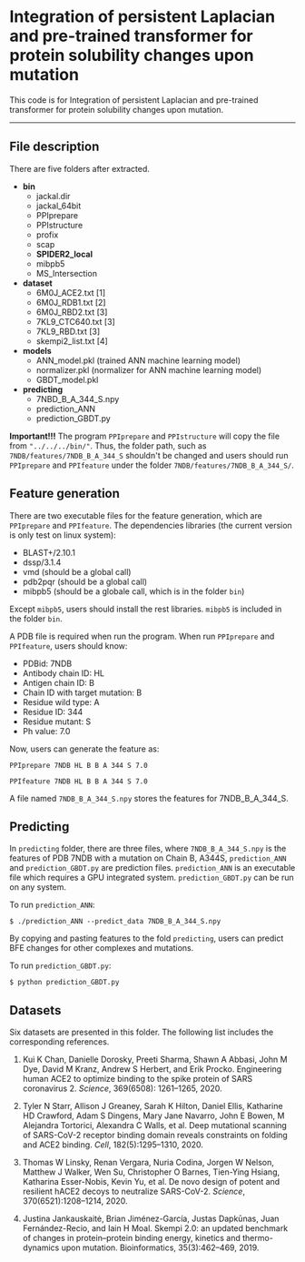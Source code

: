 # Integration of persistent Laplacian and pre-trained transformer for protein solubility changes upon mutation
This code is for Integration of persistent Laplacian and pre-trained transformer for protein solubility changes upon mutation. 
******
## File description
There are five folders after extracted. 
* **bin**
    * jackal.dir
    * jackal_64bit
    * PPIprepare
    * PPIstructure
    * profix
    * scap
    * **SPIDER2_local**
    * mibpb5 
    * MS_Intersection
* **dataset**
    * 6M0J_ACE2.txt [1]
    * 6M0J_RDB1.txt [2]
    * 6M0J_RBD2.txt [3]
    * 7KL9_CTC640.txt [3]
    * 7KL9_RBD.txt [3]
    * skempi2_list.txt [4]
* **models**
    * ANN_model.pkl (trained ANN machine learning model)
    * normalizer.pkl (normalizer for ANN machine learning model)
    * GBDT_model.pkl
* **predicting**
    * 7NBD_B_A_344_S.npy
    * prediction_ANN
    * prediction_GBDT.py

**Important!!!** The program `PPIprepare` and `PPIstructure` will copy the file from `"../../../bin/"`. Thus, the folder path, such as `7NDB/features/7NDB_B_A_344_S` shouldn't be changed and users should run `PPIprepare` and `PPIfeature` under the folder `7NDB/features/7NDB_B_A_344_S/`.

## Feature generation
There are two executable files for the feature generation, which are `PPIprepare` and `PPIfeature`.  The dependencies libraries (the current version is only test on linux system):

* BLAST+/2.10.1
* dssp/3.1.4
* vmd (should be a global call)
* pdb2pqr (should be a global call)
* mibpb5 (should be a globale call, which is in the folder `bin`)

Except `mibpb5`, users should install the rest libraries.
`mibpb5` is included in the folder `bin`.

A PDB file is required when run the program. When run `PPIprepare` and `PPIfeature`, users should know: 

* PDBid: 7NDB
* Antibody chain ID: HL
* Antigen chain ID: B
* Chain ID with target mutation: B
* Residue wild type: A
* Residue ID: 344
* Residue mutant: S
* Ph value: 7.0

Now, users can generate the feature as:

`PPIprepare 7NDB HL B B A 344 S 7.0`

`PPIfeature 7NDB HL B B A 344 S 7.0`

A file named `7NDB_B_A_344_S.npy` stores the features for 7NDB_B_A_344_S.

## Predicting
In `predicting` folder, there are three files, where `7NDB_B_A_344_S.npy` is the features of PDB 7NDB with a mutation on Chain B, A344S, `prediction_ANN` and `prediction_GBDT.py` are prediction files.
`prediction_ANN` is an executable file which requires a GPU integrated system. `prediction_GBDT.py` can be run on any system.

To run `prediction_ANN`:

`$ ./prediction_ANN --predict_data 7NDB_B_A_344_S.npy`

By copying and pasting features to the fold `predicting`, users can predict BFE changes for other complexes and mutations.

To run `prediction_GBDT.py`:

`$ python prediction_GBDT.py`
## Datasets
Six datasets are presented in this folder. The following list includes the corresponding references.
1. Kui K Chan, Danielle Dorosky, Preeti Sharma, Shawn A Abbasi, John M Dye, David M Kranz, Andrew S Herbert, and Erik Procko. Engineering human ACE2 to optimize binding to the spike protein of SARS coronavirus 2. *Science*, 369(6508): 1261–1265, 2020.

1. Tyler N Starr, Allison J Greaney, Sarah K Hilton, Daniel Ellis, Katharine HD Crawford, Adam S Dingens, Mary Jane Navarro, John E Bowen, M Alejandra Tortorici, Alexandra C Walls, et al. Deep mutational scanning of SARS-CoV-2 receptor binding domain reveals constraints on folding and ACE2 binding. *Cell*, 182(5):1295–1310, 2020.

1. Thomas W Linsky, Renan Vergara, Nuria Codina, Jorgen W Nelson, Matthew J Walker, Wen Su, Christopher O Barnes, Tien-Ying Hsiang, Katharina Esser-Nobis, Kevin Yu, et al. De novo design of potent and resilient hACE2 decoys to neutralize SARS-CoV-2. *Science*, 370(6521):1208–1214, 2020.

1. Justina Jankauskaitė, Brian Jiménez-Garcı́a, Justas Dapkūnas, Juan Fernández-Recio, and Iain H Moal.
Skempi 2.0: an updated benchmark of changes in protein–protein binding energy, kinetics and thermo-
dynamics upon mutation. Bioinformatics, 35(3):462–469, 2019.
